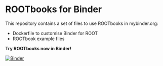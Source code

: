 # ROOTbooks for Binder
This repository contains a set of files to use ROOTbooks in mybinder.org:
* Dockerfile to customise Binder for ROOT
* ROOTbook example files

**Try ROOTbooks now in Binder!**

[![Binder](http://mybinder.org/badge.svg)](http://mybinder.org/repo/cernphsft/rootbinder)
